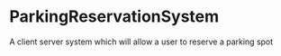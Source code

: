 # ParkingReservationSystem
A client server system which will allow a user to reserve a parking spot
